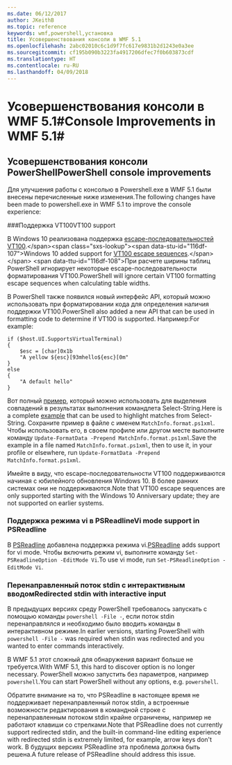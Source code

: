 ```yaml
---
ms.date: 06/12/2017
author: JKeithB
ms.topic: reference
keywords: wmf,powershell,установка
title: Усовершенствования консоли в WMF 5.1
ms.openlocfilehash: 2abc02010c6c1d9f7fc617e9831b2d1243e0a3ee
ms.sourcegitcommit: cf195b090b3223fa4917206dfec7f0b603873cdf
ms.translationtype: HT
ms.contentlocale: ru-RU
ms.lasthandoff: 04/09/2018
---
```

# <a name="console-improvements-in-wmf-51"></a><span data-ttu-id="116df-103">Усовершенствования консоли в WMF 5.1#</span><span class="sxs-lookup"><span data-stu-id="116df-103">Console Improvements in WMF 5.1#</span></span>

## <a name="powershell-console-improvements"></a><span data-ttu-id="116df-104">Усовершенствования консоли PowerShell</span><span class="sxs-lookup"><span data-stu-id="116df-104">PowerShell console improvements</span></span>

<span data-ttu-id="116df-105">Для улучшения работы с консолью в Powershell.exe в WMF 5.1 были внесены перечисленные ниже изменения.</span><span class="sxs-lookup"><span data-stu-id="116df-105">The following changes have been made to powershell.exe in WMF 5.1 to improve the console experience:</span></span>

###<a name="vt100-support"></a><span data-ttu-id="116df-106">Поддержка VT100</span><span class="sxs-lookup"><span data-stu-id="116df-106">VT100 support</span></span>

<span data-ttu-id="116df-107">В Windows 10 реализована поддержка [escape-последовательностей VT100](https://msdn.microsoft.com/en-us/library/windows/desktop/mt638032(v=vs.85).aspx).</span><span class="sxs-lookup"><span data-stu-id="116df-107">Windows 10 added support for [VT100 escape sequences](https://msdn.microsoft.com/en-us/library/windows/desktop/mt638032(v=vs.85).aspx).</span></span>
<span data-ttu-id="116df-108">При расчете ширины таблиц PowerShell игнорирует некоторые escape-последовательности форматирования VT100.</span><span class="sxs-lookup"><span data-stu-id="116df-108">PowerShell will ignore certain VT100 formatting escape sequences when calculating table widths.</span></span>

<span data-ttu-id="116df-109">В PowerShell также появился новый интерфейс API, который можно использовать при форматировании кода для определения наличия поддержки VT100.</span><span class="sxs-lookup"><span data-stu-id="116df-109">PowerShell also added a new API that can be used in formatting code to determine if VT100 is supported.</span></span>
<span data-ttu-id="116df-110">Например:</span><span class="sxs-lookup"><span data-stu-id="116df-110">For example:</span></span>

```
if ($host.UI.SupportsVirtualTerminal)
{
    $esc = [char]0x1b
    "A yellow ${esc}[93mhello${esc}[0m"
}
else
{
    "A default hello"
}
```
<span data-ttu-id="116df-111">Вот полный [пример](https://gist.github.com/lzybkr/dcb973dccd54900b67783c48083c28f7), который можно использовать для выделения совпадений в результатах выполнения командлета Select-String.</span><span class="sxs-lookup"><span data-stu-id="116df-111">Here is a complete [example](https://gist.github.com/lzybkr/dcb973dccd54900b67783c48083c28f7) that can be used to highlight matches from Select-String.</span></span>
<span data-ttu-id="116df-112">Сохраните пример в файле с именем `MatchInfo.format.ps1xml`. Чтобы использовать его, в своем профиле или другом месте выполните команду `Update-FormatData -Prepend MatchInfo.format.ps1xml`.</span><span class="sxs-lookup"><span data-stu-id="116df-112">Save the example in a file named `MatchInfo.format.ps1xml`, then to use it, in your profile or elsewhere, run `Update-FormatData -Prepend MatchInfo.format.ps1xml`.</span></span>

<span data-ttu-id="116df-113">Имейте в виду, что escape-последовательности VT100 поддерживаются начиная с юбилейного обновления Windows 10. В более ранних системах они не поддерживаются.</span><span class="sxs-lookup"><span data-stu-id="116df-113">Note that VT100 escape sequences are only supported starting with the Windows 10 Anniversary update; they are not supported on earlier systems.</span></span>

### <a name="vi-mode-support-in-psreadline"></a><span data-ttu-id="116df-114">Поддержка режима vi в PSReadline</span><span class="sxs-lookup"><span data-stu-id="116df-114">Vi mode support in PSReadline</span></span>

<span data-ttu-id="116df-115">В [PSReadline](https://github.com/lzybkr/PSReadLine) добавлена поддержка режима vi.</span><span class="sxs-lookup"><span data-stu-id="116df-115">[PSReadline](https://github.com/lzybkr/PSReadLine) adds support for vi mode.</span></span> <span data-ttu-id="116df-116">Чтобы включить режим vi, выполните команду `Set-PSReadlineOption -EditMode Vi`.</span><span class="sxs-lookup"><span data-stu-id="116df-116">To use vi mode, run `Set-PSReadlineOption -EditMode Vi`.</span></span>

### <a name="redirected-stdin-with-interactive-input"></a><span data-ttu-id="116df-117">Перенаправленный поток stdin с интерактивным вводом</span><span class="sxs-lookup"><span data-stu-id="116df-117">Redirected stdin with interactive input</span></span>

<span data-ttu-id="116df-118">В предыдущих версиях среду PowerShell требовалось запускать с помощью команды `powershell -File -`, если поток stdin перенаправлялся и необходимо было вводить команды в интерактивном режиме.</span><span class="sxs-lookup"><span data-stu-id="116df-118">In earlier versions, starting PowerShell with `powershell -File -` was required when stdin was redirected and you wanted to enter commands interactively.</span></span>

<span data-ttu-id="116df-119">В WMF 5.1 этот сложный для обнаружения вариант больше не требуется.</span><span class="sxs-lookup"><span data-stu-id="116df-119">With WMF 5.1, this hard to discover option is no longer necessary.</span></span>
<span data-ttu-id="116df-120">PowerShell можно запустить без параметров, например `powershell`.</span><span class="sxs-lookup"><span data-stu-id="116df-120">You can start PowerShell without any options, e.g. `powershell`.</span></span>

<span data-ttu-id="116df-121">Обратите внимание на то, что PSReadline в настоящее время не поддерживает перенаправленный поток stdin, а встроенные возможности редактирования в командной строке с перенаправленным потоком stdin крайне ограничены, например не работают клавиши со стрелками.</span><span class="sxs-lookup"><span data-stu-id="116df-121">Note that PSReadline does not currently support redirected stdin, and the built-in command-line editing experience with redirected stdin is extremely limited, for example, arrow keys don't work.</span></span>
<span data-ttu-id="116df-122">В будущих версиях PSReadline эта проблема должна быть решена.</span><span class="sxs-lookup"><span data-stu-id="116df-122">A future release of PSReadline should address this issue.</span></span>